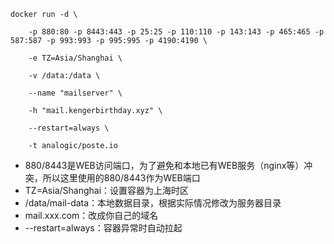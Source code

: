```
docker run -d \

    -p 880:80 -p 8443:443 -p 25:25 -p 110:110 -p 143:143 -p 465:465 -p 587:587 -p 993:993 -p 995:995 -p 4190:4190 \

    -e TZ=Asia/Shanghai \

    -v /data:/data \

    --name "mailserver" \

    -h "mail.kengerbirthday.xyz" \

    --restart=always \

    -t analogic/poste.io
```

- 880/8443是WEB访问端口，为了避免和本地已有WEB服务（nginx等）冲突，所以这里使用的880/8443作为WEB端口
- TZ=Asia/Shanghai：设置容器为上海时区
- /data/mail-data：本地数据目录，根据实际情况修改为服务器目录
- mail.xxx.com：改成你自己的域名
- --restart=always：容器异常时自动拉起
